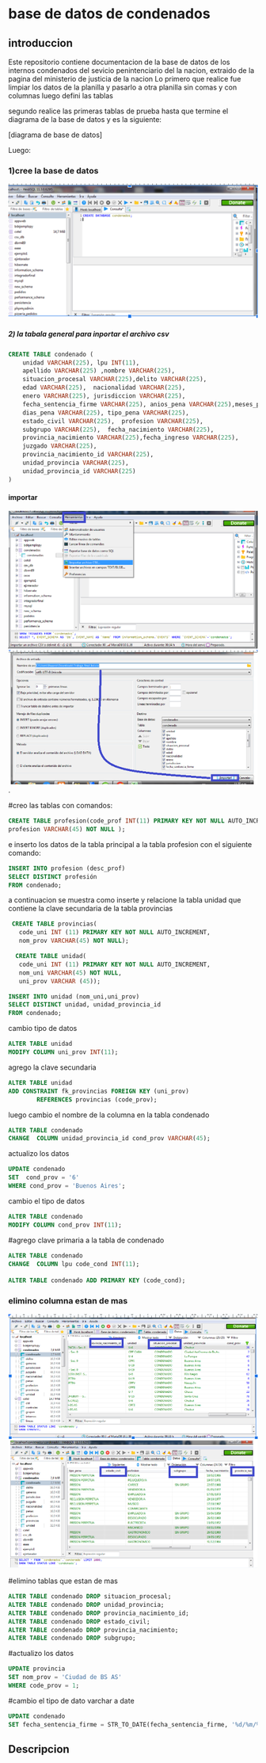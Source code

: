 # base de datos de condenados
## introduccion
Este repositorio contiene documentacion de la base de datos de los internos condenados  del sevicio penintenciario del la nacion,
extraido de la pagina del  ministerio de  justicia  de la nacion
Lo primero que realice fue limpiar los datos de la planilla y pasarlo
a otra planilla sin comas y con columnas
luego defini las tablas

segundo realice las primeras tablas de prueba
hasta que termine el diagrama
de la base de datos y es la siguiente:

[diagrama de base de datos]

Luego:
### 1)cree la base de datos
![This is an alt text.](https://github.com/lean-23/trabajo_de_base_de_datos/blob/main/tp-1.png)

##### 2) la tabala general para inportar el archivo csv
```sql
CREATE TABLE condenado (
	unidad VARCHAR(225), lpu INT(11),
	apellido VARCHAR(225) ,nombre VARCHAR(225),
	situacion_procesal VARCHAR(225),delito VARCHAR(225),
	edad VARCHAR(225),	nacionalidad VARCHAR(225),
	enero VARCHAR(225), jurisdiccion VARCHAR(225),
	fecha_sentencia_firme VARCHAR(225), anios_pena VARCHAR(225),meses_penas VARCHAR(225),
	dias_pena VARCHAR(225),	tipo_pena VARCHAR(225),
	estado_civil VARCHAR(225),	profesion VARCHAR(225),
	subgrupo VARCHAR(225),	fecha_nacimiento VARCHAR(225),
	provincia_nacimiento VARCHAR(225),fecha_ingreso VARCHAR(225),
	juzgado VARCHAR(225),
	provincia_nacimiento_id VARCHAR(225),
	unidad_provincia VARCHAR(225),
	unidad_provincia_id VARCHAR(225) 
)
```
#### importar
![This is an alt text.](https://github.com/lean-23/trabajo_de_base_de_datos/blob/main/imoirtar%20csv.png) 
![. ](https://github.com/lean-23/trabajo_de_base_de_datos/blob/main/importar%20datos.png).

#creo las tablas con comandos:
``` sql
CREATE TABLE profesion(code_prof INT(11) PRIMARY KEY NOT NULL AUTO_INCREMENT,
profesion VARCHAR(45) NOT NULL );
```
e inserto los datos de la tabla principal a la tabla profesion con el siguiente comando:
``` sql
INSERT INTO profesion (desc_prof)
SELECT DISTINCT profesión
FROM condenado;
```
a continuacion se muestra como inserte y relacione la tabla unidad que contiene la clave secundaria de la tabla provincias
``` sql
 CREATE TABLE provincias(
   code_uni INT (11) PRIMARY KEY NOT NULL AUTO_INCREMENT,
   nom_prov VARCHAR(45) NOT NULL);
```
```sql
  CREATE TABLE unidad(
   code_uni INT (11) PRIMARY KEY NOT NULL AUTO_INCREMENT,
   nom_uni VARCHAR(45) NOT NULL,
   uni_prov VARCHAR (45));
```
``` sql
INSERT INTO unidad (nom_uni,uni_prov)
SELECT DISTINCT unidad, unidad_provincia_id
FROM condenado;
```
cambio tipo de datos
```sql
ALTER TABLE unidad 
MODIFY COLUMN uni_prov INT(11);
```
agrego la clave secundaria
```sql
ALTER TABLE unidad
ADD CONSTRAINT fk_provincias FOREIGN KEY (uni_prov)
        REFERENCES provincias (code_prov);
```

luego cambio el nombre de la columna en la tabla condenado
```sql
ALTER TABLE condenado 
CHANGE  COLUMN unidad_provincia_id cond_prov VARCHAR(45);
```
actualizo los datos
```sql
UPDATE condenado
SET  cond_prov = '6'
WHERE cond_prov = 'Buenos Aires';
```
cambio el tipo de datos
```sql
ALTER TABLE condenado 
MODIFY COLUMN cond_prov INT(11);
```

#agrego clave primaria a la tabla de condenado
```sql
ALTER TABLE condenado 
CHANGE  COLUMN lpu code_cond INT(11);

ALTER TABLE condenado ADD PRIMARY KEY (code_cond);
```
### elimino columna estan de mas
![. ](https://github.com/lean-23/trabajo_de_base_de_datos/blob/main/borrar_columna.png)
![. ](https://github.com/lean-23/trabajo_de_base_de_datos/blob/main/borrar_columna1.png)

#elimino tablas que estan de mas
```sql
ALTER TABLE condenado DROP situacion_procesal;
ALTER TABLE condenado DROP unidad_provincia;
ALTER TABLE condenado DROP provincia_nacimiento_id;
ALTER TABLE condenado DROP estado_civil;
ALTER TABLE condenado DROP provincia_nacimiento;
ALTER TABLE condenado DROP subgrupo;
```
#actualizo los datos
```sql
UPDATE provincia
SET nom_prov = 'Ciudad de BS AS'
WHERE code_prov = 1;
```
#cambio el tipo de dato varchar a date
```sql
UPDATE condenado
SET fecha_sentencia_firme = STR_TO_DATE(fecha_sentencia_firme, '%d/%m/%Y');
```
## Descripcion 
